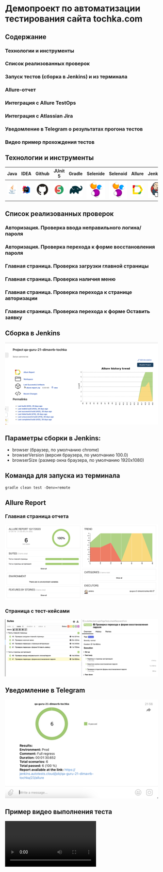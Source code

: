 # Демопроект по автоматизации тестирования сайта tochka.com


## Содержание

### Технологии и инструменты
### Список реализованных проверок
### Запуск тестов (сборка в Jenkins) и из терминала
### Allure-отчет
### Интеграция с Allure TestOps
### Интеграция с Atlassian Jira
### Уведомление в Telegram о результатах прогона тестов
### Видео пример прохождения тестов

## Технологии и инструменты


| Java  | IDEA | Github | JUnit 5 | Gradle | Selenide | Selenoid | Allure | Jenkins |
| ----- | ---- | ------ | ------- | ------ | -------- | -------- | ------ | ------- |
|[![](https://github.com/dimavrb/tochka/blob/main/media/logo/Java.svg)](java.com) | ![](https://github.com/dimavrb/tochka/blob/main/media/logo/Idea.svg) | ![](https://github.com/dimavrb/tochka/blob/main/media/logo/GitHub.svg) | ![](https://github.com/dimavrb/tochka/blob/main/media/logo/Junit5.svg)  | ![](https://github.com/dimavrb/tochka/blob/main/media/logo/Gradle.svg)  | ![](https://github.com/dimavrb/tochka/blob/main/media/logo/Selenide.svg)  | ![](https://github.com/dimavrb/tochka/blob/main/media/logo/Selenide.svg)  | ![](https://github.com/dimavrb/tochka/blob/main/media/logo/Allure.svg) | ![](https://github.com/dimavrb/tochka/blob/main/media/logo/Jenkins.svg)  |

## Список реализованных проверок

### Авторизация. Проверка ввода неправильного логина/пароля
### Авторизация. Проверка перехода к форме восстановления пароля
### Главная страница. Проверка загрузки главной страницы
### Главная страница. Проверка наличия меню
### Главная страница. Проверка перехода к странице авторизации
### Главная страница. Проверка перехода к форме Оставить заявку

## Сборка в Jenkins

![](https://github.com/dimavrb/tochka/blob/main/media/screenshots/Jenkins.png)

## Параметры сборки в Jenkins:
- browser (браузер, по умолчанию chrome)
- browserVersion (версия браузера, по умолчанию 100.0)
- browserSize (размер окна браузера, по умолчанию 1920x1080)

## Команда для запуска из терминала
`gradle clean test -Denv=remote`

## Allure Report 

### Главная страница отчета
![](https://github.com/dimavrb/tochka/blob/main/media/screenshots/AllureReport.png)

### Страница с тест-кейсами

![](https://github.com/dimavrb/tochka/blob/main/media/screenshots/Тест-кейс.png)

## Уведомление в Telegram

![](https://github.com/dimavrb/tochka/blob/main/media/screenshots/telegram.png)

## Пример видео выполнения теста

![](https://github.com/dimavrb/tochka/blob/main/media/screenshots/test%20case.mp4)

